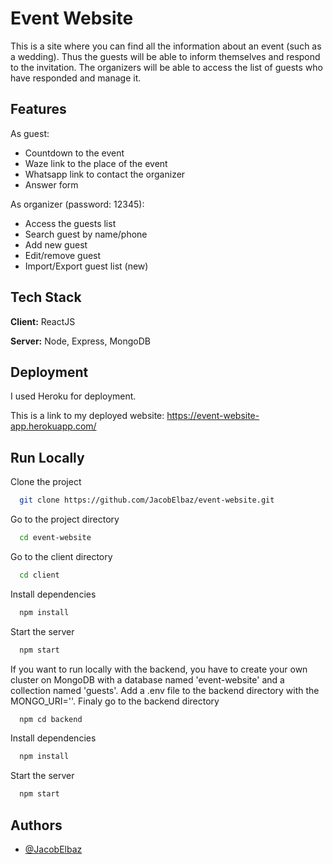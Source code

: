 
# Event Website

This is a site where you can find all the information about an event (such as a wedding). Thus the guests will be able to inform themselves and respond to the invitation. The organizers will be able to access the list of guests who have responded and manage it.


## Features

As guest:
- Countdown to the event
- Waze link to the place of the event
- Whatsapp link to contact the organizer
- Answer form

As organizer (password: 12345):
- Access the guests list 
- Search guest by name/phone
- Add new guest 
- Edit/remove guest
- Import/Export guest list (new)

## Tech Stack

**Client:** ReactJS

**Server:** Node, Express, MongoDB

## Deployment

I used Heroku for deployment. 

This is a link to my deployed website: https://event-website-app.herokuapp.com/ 

## Run Locally

Clone the project

```bash
  git clone https://github.com/JacobElbaz/event-website.git
```

Go to the project directory

```bash
  cd event-website
```

Go to the client directory

```bash
  cd client
```

Install dependencies

```bash
  npm install
```

Start the server

```bash
  npm start
```

If you want to run locally with the backend, you have to create your own cluster on MongoDB with a database named 'event-website' and a collection named 'guests'. Add a .env file to the backend directory with the MONGO_URI='<your MongoDB login url>'. Finaly go to the backend directory

```bash
  npm cd backend
```

Install dependencies

```bash
  npm install
```

Start the server 

```bash
  npm start
```
## Authors

- [@JacobElbaz](https://github.com/JacobElbaz)

